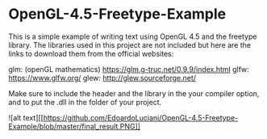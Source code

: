 # OpenGL-4.5-Freetype-Example
This is a simple example of writing text using OpenGL 4.5 and the freetype library. The libraries used in this project are not included but here are the links to download them from the official websites:

glm: (openGL mathematics) https://glm.g-truc.net/0.9.9/index.html
glfw: https://www.glfw.org/
glew: http://glew.sourceforge.net/

Make sure to include the header and the library in the your compiler option, and to put the .dll in the folder of your project.

![alt text][[https://github.com/EdoardoLuciani/OpenGL-4.5-Freetype-Example/blob/master/final_result.PNG]]


